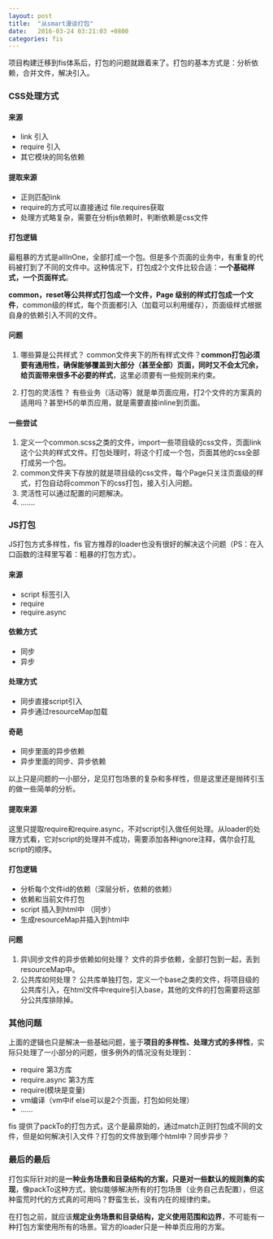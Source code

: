```yaml
---
layout: post
title:  "从smart漫谈打包"
date:   2016-03-24 03:21:03 +0800
categories: fis
---
```

项目构建迁移到fis体系后，打包的问题就跟着来了。打包的基本方式是：分析依赖，合并文件，解决引入。


### CSS处理方式

#### 来源

+ link 引入
+ require 引入
+ 其它模块的同名依赖

#### 提取来源

+ 正则匹配link
+ require的方式可以直接通过 file.requires获取
+ 处理方式略复杂，需要在分析js依赖时，判断依赖是css文件

#### 打包逻辑

最粗暴的方式是allInOne，全部打成一个包。但是多个页面的业务中，有重复的代码被打到了不同的文件中。这种情况下，打包成2个文件比较合适：**一个基础样式，一个页面样式**。

**common，reset等公共样式打包成一个文件，Page 级别的样式打包成一个文件**，common级的样式，每个页面都引入（加载可以利用缓存），页面级样式根据自身的依赖引入不同的文件。

#### 问题

1. 哪些算是公共样式？
common文件夹下的所有样式文件？**common打包必须要有通用性，确保能够覆盖到大部分（甚至全部）页面，同时又不会太冗余，给页面带来很多不必要的样式**，这里必须要有一些规则来约束。

2. 打包的灵活性？
有些业务（活动等）就是单页面应用，打2个文件的方案真的适用吗？甚至H5的单页应用，就是需要直接inline到页面。

#### 一些尝试

1. 定义一个common.scss之类的文件，import一些项目级的css文件，页面link这个公共的样式文件。打包处理时，将这个打成一个包，页面其他的css全部打成另一个包。
2. common文件夹下存放的就是项目级的css文件，每个Page只关注页面级的样式，打包自动将common下的css打包，接入引入问题。
3. 灵活性可以通过配置的问题解决。
4. .......

### JS打包

JS打包方式多样性，fis 官方推荐的loader也没有很好的解决这个问题（PS：在入口函数的注释里写着：粗暴的打包方式）。

#### 来源

+ script 标签引入
+ require
+ require.async

#### 依赖方式

+ 同步
+ 异步

#### 处理方式

+ 同步直接script引入
+ 异步通过resourceMap加载

#### 奇葩

+ 同步里面的异步依赖
+ 异步里面的同步、异步依赖

以上只是问题的一小部分，足见打包场景的复杂和多样性，但是这里还是抛砖引玉的做一些简单的分析。

#### 提取来源

这里只提取require和require.async，不对script引入做任何处理。从loader的处理方式看，它对script的处理并不成功，需要添加各种ignore注释，偶尔会打乱script的顺序。

#### 打包逻辑

+ 分析每个文件id的依赖（深层分析，依赖的依赖）
+ 依赖和当前文件打包
+ script 插入到html中  （同步）
+ 生成resourceMap并插入到html中

#### 问题

1. 异\同步文件的异步依赖如何处理？
文件的异步依赖，全部打包到一起，丢到resourceMap中。
2. 公共库如何处理？
公共库单独打包，定义一个base之类的文件，将项目级的公共库引入，在html文件中require引入base，其他的文件的打包需要将这部分公共库排除掉。


### 其他问题

上面的逻辑也只是解决一些基础问题，鉴于**项目的多样性、处理方式的多样性**，实际只处理了一小部分的问题，很多例外的情况没有处理到：
+ require 第3方库
+ require.async 第3方库
+ require(模块是变量)
+ vm编译（vm中if else可以是2个页面，打包如何处理）
+ ......

fis 提供了packTo的打包方式，这个是最原始的，通过match正则打包成不同的文件，但是如何解决引入文件？打包的文件放到哪个html中？同步异步？

### 最后的最后

打包实际针对的是**一种业务场景和目录结构的方案，只是对一些默认的规则集的实现**，像packTo这种方式，貌似能够解决所有的打包场景（业务自己去配置），但这种蛮荒时代的方式真的可用吗？野蛮生长，没有内在的规律约束。

在打包之前，就应该**规定业务场景和目录结构，定义使用范围和边界**，不可能有一种打包方案使用所有的场景。官方的loader只是一种单页应用的方案。

